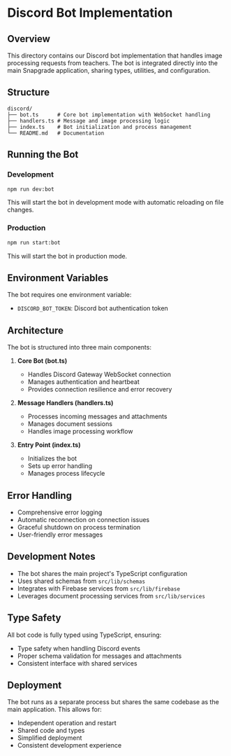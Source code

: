 # Discord Bot Implementation

## Overview
This directory contains our Discord bot implementation that handles image processing requests from teachers. The bot is integrated directly into the main Snapgrade application, sharing types, utilities, and configuration.

## Structure
```
discord/
├── bot.ts      # Core bot implementation with WebSocket handling
├── handlers.ts # Message and image processing logic
├── index.ts    # Bot initialization and process management
└── README.md   # Documentation
```

## Running the Bot

### Development
```bash
npm run dev:bot
```
This will start the bot in development mode with automatic reloading on file changes.

### Production
```bash
npm run start:bot
```
This will start the bot in production mode.

## Environment Variables
The bot requires one environment variable:
- `DISCORD_BOT_TOKEN`: Discord bot authentication token

## Architecture
The bot is structured into three main components:

1. **Core Bot (bot.ts)**
   - Handles Discord Gateway WebSocket connection
   - Manages authentication and heartbeat
   - Provides connection resilience and error recovery

2. **Message Handlers (handlers.ts)**
   - Processes incoming messages and attachments
   - Manages document sessions
   - Handles image processing workflow

3. **Entry Point (index.ts)**
   - Initializes the bot
   - Sets up error handling
   - Manages process lifecycle

## Error Handling
- Comprehensive error logging
- Automatic reconnection on connection issues
- Graceful shutdown on process termination
- User-friendly error messages

## Development Notes
- The bot shares the main project's TypeScript configuration
- Uses shared schemas from `src/lib/schemas`
- Integrates with Firebase services from `src/lib/firebase`
- Leverages document processing services from `src/lib/services`

## Type Safety
All bot code is fully typed using TypeScript, ensuring:
- Type safety when handling Discord events
- Proper schema validation for messages and attachments
- Consistent interface with shared services

## Deployment
The bot runs as a separate process but shares the same codebase as the main application. This allows for:
- Independent operation and restart
- Shared code and types
- Simplified deployment
- Consistent development experience